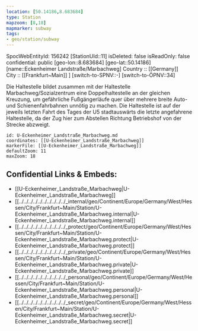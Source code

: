 ```yaml
---
location: [50.14186,8.683684] 
type: Station 
mapzoom: [8,18] 
mapmarker: subway 
tags:
- geo/station/subway
---
```

SpocWebEntityId: 156242
[StationUId::11] 
isDeleted: false
isReadOnly: false
confidential: public
[geo-lon::8.683684] 
[geo-lat::50.14186] 
[name::Eckenheimer Landstraße/Marbachweg] 
Country :: [[Germany]]  
City :: [[Frankfurt~Main]] ] 
[switch-to-SPNV::-] 
[switch-to-ÖPNV::34] 

Die Haltestelle bildet zusammen mit der Haltestelle Marbachweg/Sozialzentrum eine Doppelhaltestelle an der gleichen Kreuzung, um gefährliche Fußgängerläufe quer über mehrere breite Auto- und Schienenfahrbahnen unnötig zu machen. Die Haltestelle ist auf der jeweils letzten Fahrt des Tages der U5 stadtauswärts die letzte angefahrene Haltestelle, da der Zug hier zum Abstellen Richtung Betriebshof von der Strecke abzweigt.

```leaflet
id: U-Eckenheimer_Landstraße_Marbachweg.md
coordinates: [[U-Eckenheimer_Landstraße_Marbachweg]] 
markerFile: [[U-Eckenheimer_Landstraße_Marbachweg]] 
defaultZoom: 11 
maxZoom: 18
```


## Confidential Links & Embeds: 
- [[U-Eckenheimer_Landstraße_Marbachweg|U-Eckenheimer_Landstraße_Marbachweg]] 
- [[../../../../../../../../../../_internal/geo/Continent/Europe/Germany/West/Hessen/City/Frankfurt~Main/Station/U-Eckenheimer_Landstraße_Marbachweg.internal|U-Eckenheimer_Landstraße_Marbachweg.internal]] 
- [[../../../../../../../../../../_protect/geo/Continent/Europe/Germany/West/Hessen/City/Frankfurt~Main/Station/U-Eckenheimer_Landstraße_Marbachweg.protect|U-Eckenheimer_Landstraße_Marbachweg.protect]] 
- [[../../../../../../../../../../_private/geo/Continent/Europe/Germany/West/Hessen/City/Frankfurt~Main/Station/U-Eckenheimer_Landstraße_Marbachweg.private|U-Eckenheimer_Landstraße_Marbachweg.private]] 
- [[../../../../../../../../../../_personal/geo/Continent/Europe/Germany/West/Hessen/City/Frankfurt~Main/Station/U-Eckenheimer_Landstraße_Marbachweg.personal|U-Eckenheimer_Landstraße_Marbachweg.personal]] 
- [[../../../../../../../../../../_secret/geo/Continent/Europe/Germany/West/Hessen/City/Frankfurt~Main/Station/U-Eckenheimer_Landstraße_Marbachweg.secret|U-Eckenheimer_Landstraße_Marbachweg.secret]] 
